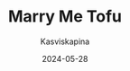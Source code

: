 ---
title: "Marry Me Tofu"
image: "https://vegaanibotti.lauravuo.me/2024/05/2024-05-28_small.png"
date: 2024-05-28
receipt_url: "https://kasviskapina.fi/reseptit/marry-me-tofu"
author: "Kasviskapina"
---